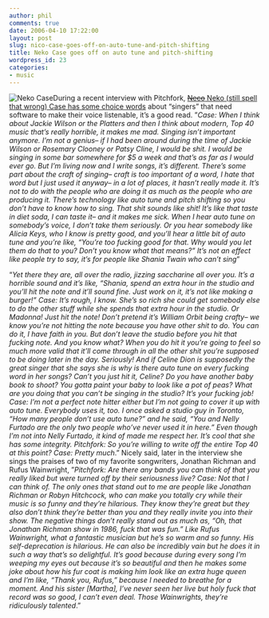 ```yaml
---
author: phil
comments: true
date: 2006-04-10 17:22:00
layout: post
slug: nico-case-goes-off-on-auto-tune-and-pitch-shifting
title: Neko Case goes off on auto tune and pitch-shifting
wordpress_id: 23
categories:
- music
---
```


![Neko Case](http://fak3r.com/wp-content/uploads/2006/06/nekocase.gif)During a recent interview with Pitchfork, [<strike>Neco</strike> Neko (still spell that wrong) Case has some choice words](http://www.pitchforkmedia.com/interviews/c/case_neko-06/) about “singers” that need software to make their voice listenable, it’s a good read.  ”_Case: When I think about Jackie Wilson or the Platters and then I think about modern, Top 40 music that’s really horrible, it makes me mad. Singing isn’t important anymore. I’m not a genius– if I had been around during the time of Jackie Wilson or Rosemary Clooney or Patsy Cline, I would be shit. I would be singing in some bar somewhere for $5 a week and that’s as far as I would ever go. But I’m living now and I write songs, it’s different. There’s some part about the craft of singing– craft is too important of a word, I hate that word but I just used it anyway– in a lot of places, it hasn’t really made it. It’s not to do with the people who are doing it as much as the people who are producing it. There’s technology like auto tune and pitch shifting so you don’t have to know how to sing. That shit sounds like shit! It’s like that taste in diet soda, I can taste it– and it makes me sick. When I hear auto tune on somebody’s voice, I don’t take them seriously. Or you hear somebody like Alicia Keys, who I know is pretty good, and you’ll hear a little bit of auto tune and you’re like, “You’re too fucking good for that. Why would you let them do that to you? Don’t you know what that means?” It’s not an effect like people try to say, it’s for people like Shania Twain who can’t sing_”

“_Yet there they are, all over the radio, jizzing saccharine all over you. It’s a horrible sound and it’s like, “Shania, spend an extra hour in the studio and you’ll hit the note and it’ll sound fine. Just work on it, it’s not like making a burger!” Case: It’s rough, I know. She’s so rich she could get somebody else to do the other stuff while she spends that extra hour in the studio. Or Madonna! Just hit the note! Don’t pretend it’s William Orbit being crafty– we know you’re not hitting the note because you have other shit to do. You can do it, I have faith in you. But don’t leave the studio before you hit that fucking note. And you know what? When you do hit it you’re going to feel so much more valid that it’ll come through in all the other shit you’re supposed to be doing later in the day. Seriously! And if Celine Dion is supposedly the great singer that she says she is why is there auto tune on every fucking word in her songs? Can’t you just hit it, Celine? Do you have another baby book to shoot? You gotta paint your baby to look like a pot of peas? What are you doing that you can’t be singing in the studio? It’s your fucking job!  Case: I’m not a perfect note hitter either but I’m not going to cover it up with auto tune. Everybody uses it, too. I once asked a studio guy in Toronto, “How many people don’t use auto tune?” and he said, “You and Nelly Furtado are the only two people who’ve never used it in here.” Even though I’m not into Nelly Furtado, it kind of made me respect her. It’s cool that she has some integrity.  Pitchfork: So you’re willing to write off the entire Top 40 at this point? Case: Pretty much_.”  Nicely said, later in the interview she sings the praises of two of my favorite songwriters, Jonathan Richman and Rufus Wainwright, ”_Pitchfork: Are there any bands you can think of that you really liked but were turned off by their seriousness live? Case: Not that I can think of. The only ones that stand out to me are people like Jonathan Richman or Robyn Hitchcock, who can make you totally cry while their music is so funny and they’re hilarious. They know they’re great but they also don’t think they’re better than you and they really invite you into their show. The negative things don’t really stand out as much as, “Oh, that Jonathan Richman show in 1986, fuck that was fun.” Like Rufus Wainwright, what a fantastic musician but he’s so warm and so funny. His self-deprecation is hilarious. He can also be incredibly vain but he does it in such a way that’s so delightful. It’s good because during every song I’m weeping my eyes out because it’s so beautiful and then he makes some joke about how his fur coat is making him look like an extra huge queen and I’m like, “Thank you, Rufus,” because I needed to breathe for a moment. And his sister [Martha], I’ve never seen her live but holy fuck that record was so good, I can’t even deal. Those Wainwrights, they’re ridiculously talented_.”
